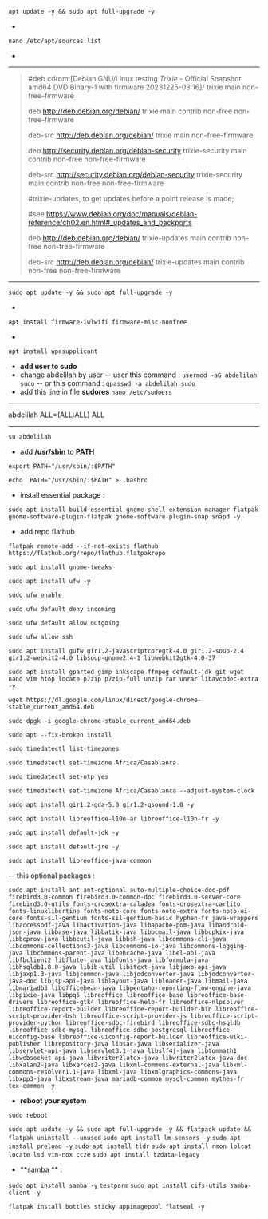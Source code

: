 `apt update -y && sudo apt full-upgrade -y`

*

`nano /etc/apt/sources.list`

*
***
> #deb cdrom:[Debian GNU/Linux testing _Trixie_ - Official Snapshot amd64 DVD Binary-1 with firmware 20231225-03:16]/ trixie main non-free-firmware
>
> deb http://deb.debian.org/debian/ trixie main contrib non-free non-free-firmware
> 
> deb-src http://deb.debian.org/debian/ trixie main non-free-firmware
> 
> deb http://security.debian.org/debian-security trixie-security main contrib non-free non-free-firmware
> 
> deb-src http://security.debian.org/debian-security trixie-security main contrib non-free non-free-firmware
>
> #trixie-updates, to get updates before a point release is made;
> 
> #see https://www.debian.org/doc/manuals/debian-reference/ch02.en.html#_updates_and_backports
> 
> deb http://deb.debian.org/debian/ trixie-updates main contrib non-free non-free-firmware
> 
> deb-src http://deb.debian.org/debian/ trixie-updates main contrib non-free non-free-firmware
***

`sudo apt update -y && sudo apt full-upgrade -y`

*

`apt install firmware-iwlwifi firmware-misc-nonfree`

*

`apt install wpasupplicant`

* **add user to sudo**
 * change abdelilah by user
  -- user this command :
`usermod -aG abdelilah sudo`
-- or this command :
`gpasswd -a abdelilah sudo`
* add this line in file **sudores**
`nano /etc/sudoers`
***
abdelilah ALL=(ALL:ALL) ALL
***
`su abdelilah`

* add **/usr/sbin** to **PATH**

`export PATH="/usr/sbin/:$PATH"` 

`echo  PATH="/usr/sbin/:$PATH" > .bashrc`

* install essential package :

`sudo apt install build-essential gnome-shell-extension-manager flatpak gnome-software-plugin-flatpak gnome-software-plugin-snap snapd -y` 

* add repo flathub

`flatpak remote-add --if-not-exists flathub https://flathub.org/repo/flathub.flatpakrepo`

 `sudo apt install gnome-tweaks`

`sudo apt install ufw -y`

`sudo ufw enable`

`sudo ufw default deny incoming`

`sudo ufw default allow outgoing`

`sudo ufw allow ssh`

`sudo apt install gufw gir1.2-javascriptcoregtk-4.0 gir1.2-soup-2.4 gir1.2-webkit2-4.0 libsoup-gnome2.4-1 libwebkit2gtk-4.0-37`

`sudo apt install gparted gimp inkscape ffmpeg default-jdk git wget nano vim htop locate p7zip p7zip-full unzip rar unrar libavcodec-extra -y` 

`wget https://dl.google.com/linux/direct/google-chrome-stable_current_amd64.deb`

`sudo dpgk -i google-chrome-stable_current_amd64.deb`

`sudo apt --fix-broken install`

`sudo timedatectl list-timezones`

`sudo timedatectl set-timezone Africa/Casablanca`

`sudo timedatectl set-ntp yes`

`sudo timedatectl set-timezone Africa/Casablanca --adjust-system-clock`


`sudo apt install gir1.2-gda-5.0 gir1.2-gsound-1.0 -y`

`sudo apt install libreoffice-l10n-ar libreoffice-l10n-fr -y`

`sudo apt install default-jdk -y`

`sudo apt install default-jre -y`

`sudo apt install libreoffice-java-common`


-- this optional packages :

`sudo apt install ant ant-optional auto-multiple-choice-doc-pdf firebird3.0-common firebird3.0-common-doc firebird3.0-server-core firebird3.0-utils fonts-crosextra-caladea fonts-crosextra-carlito fonts-linuxlibertine fonts-noto-core fonts-noto-extra fonts-noto-ui-core fonts-sil-gentium fonts-sil-gentium-basic hyphen-fr java-wrappers libaccessodf-java libactivation-java libapache-pom-java libandroid-json-java libbase-java libbatik-java libbcmail-java libbcpkix-java libbcprov-java libbcutil-java libbsh-java libcommons-cli-java libcommons-collections3-java libcommons-io-java libcommons-logging-java libcommons-parent-java libehcache-java libel-api-java libfbclient2 libflute-java libfonts-java libformula-java libhsqldb1.8.0-java libib-util libitext-java libjaxb-api-java libjaxp1.3-java libjcommon-java libjodconverter-java libjodconverter-java-doc libjsp-api-java liblayout-java libloader-java libmail-java libmariadb3 libofficebean-java libpentaho-reporting-flow-engine-java libpixie-java libpq5 libreoffice libreoffice-base libreoffice-base-drivers libreoffice-gtk4 libreoffice-help-fr libreoffice-nlpsolver libreoffice-report-builder libreoffice-report-builder-bin libreoffice-script-provider-bsh libreoffice-script-provider-js libreoffice-script-provider-python libreoffice-sdbc-firebird libreoffice-sdbc-hsqldb libreoffice-sdbc-mysql libreoffice-sdbc-postgresql libreoffice-uiconfig-base libreoffice-uiconfig-report-builder libreoffice-wiki-publisher librepository-java libsac-java libserializer-java libservlet-api-java libservlet3.1-java libslf4j-java libtommath1 libwebsocket-api-java libwriter2latex-java libwriter2latex-java-doc libxalan2-java libxerces2-java libxml-commons-external-java libxml-commons-resolver1.1-java libxml-java libxmlgraphics-commons-java libxpp3-java libxstream-java mariadb-common mysql-common mythes-fr tex-common -y` 


* **reboot your system**
  
`sudo reboot`

`sudo apt update -y && sudo apt full-upgrade -y && flatpack update && flatpak uninstall --unused`
`sudo apt install lm-sensors -y`
`sudo apt install preload -y`
`sudo apt install tldr`
`sudo apt install nmon lolcat locate lsd vim-nox ccze`
`sudo apt install tzdata-legacy`

* **samba ** :

`sudo apt install samba -y`
`testparm`
`sudo apt install cifs-utils samba-client -y`

`flatpak install bottles sticky appimagepool flatseal -y`
